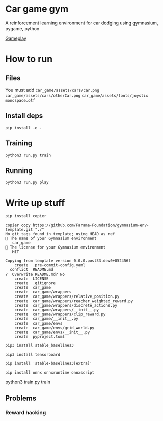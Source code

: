 # Car game gym
A reinforcement learning environment for car dodging using gymnasium, pygame, python

[Gameplay](./gameplay.gif)

# How to run

## Files

You must add 
`car_game/assets/cars/car.png` 
`car_game/assets/cars/otherCar.png`
`car_game/assets/fonts/joystix monospace.otf`

## Install deps

```
pip install -e .
```

## Training

```
python3 run.py train
```

## Running

```
python3 run.py play 
```




# Write up stuff


```
pip install copier
```

```
copier copy https://github.com/Farama-Foundation/gymnasium-env-template.git "./"
No git tags found in template; using HEAD as ref
🎤 The name of your Gymnasium environment
   car_game
🎤 The license for your Gymnasium environment
   MIT

Copying from template version 0.0.0.post33.dev0+052456f
    create  .pre-commit-config.yaml
  conflict  README.md
?  Overwrite README.md? No
    create  LICENSE
    create  .gitignore
    create  car_game
    create  car_game/wrappers
    create  car_game/wrappers/relative_position.py
    create  car_game/wrappers/reacher_weighted_reward.py
    create  car_game/wrappers/discrete_actions.py
    create  car_game/wrappers/__init__.py
    create  car_game/wrappers/clip_reward.py
    create  car_game/__init__.py
    create  car_game/envs
    create  car_game/envs/grid_world.py
    create  car_game/envs/__init__.py
    create  pyproject.toml
```




```
pip3 install stable_baselines3
```

```
pip3 install tensorboard 
```


```
pip install 'stable-baselines3[extra]'
```


```
pip install onnx onnxruntime onnxscript
```


python3 train.py train


## Problems

### Reward hacking
